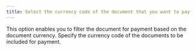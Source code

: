 ```yaml
---
title: Select the currency code of the document that you want to pay
---
```



This option enables you to filter the document for payment based on  the document currency. Specify the currency code of the documents to be  included for payment.
